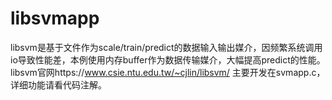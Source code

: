 # libsvmapp
libsvm是基于文件作为scale/train/predict的数据输入输出媒介，因频繁系统调用io导致性能差，本例使用内存buffer作为数据传输媒介，大幅提高predict的性能。
libsvm官网https://www.csie.ntu.edu.tw/~cjlin/libsvm/
主要开发在svmapp.c，详细功能请看代码注解。
